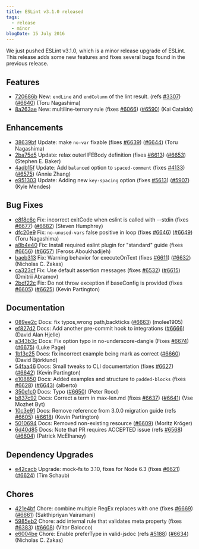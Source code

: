 ```yaml
---
title: ESLint v3.1.0 released
tags:
  - release
  - minor
blogDate: 15 July 2016
---
```


We just pushed ESLint v3.1.0, which is a minor release upgrade of ESLint. This release adds some new features and fixes several bugs found in the previous release.






## Features


* [720686b](https://github.com/eslint/eslint/commit/720686b) New: `endLine` and `endColumn` of the lint result. (refs [#3307](https://github.com/eslint/eslint/issues/3307)) ([#6640](https://github.com/eslint/eslint/issues/6640)) (Toru Nagashima)
* [8a263ae](https://github.com/eslint/eslint/commit/8a263ae) New: multiline-ternary rule (fixes [#6066](https://github.com/eslint/eslint/issues/6066)) ([#6590](https://github.com/eslint/eslint/issues/6590)) (Kai Cataldo)




## Enhancements


* [38639bf](https://github.com/eslint/eslint/commit/38639bf) Update: make `no-var` fixable (fixes [#6639](https://github.com/eslint/eslint/issues/6639)) ([#6644](https://github.com/eslint/eslint/issues/6644)) (Toru Nagashima)
* [2ba75d5](https://github.com/eslint/eslint/commit/2ba75d5) Update: relax outerIIFEBody definition (fixes [#6613](https://github.com/eslint/eslint/issues/6613)) ([#6653](https://github.com/eslint/eslint/issues/6653)) (Stephen E. Baker)
* [4adb15f](https://github.com/eslint/eslint/commit/4adb15f) Update: Add `balanced` option to `spaced-comment` (fixes [#4133](https://github.com/eslint/eslint/issues/4133)) ([#6575](https://github.com/eslint/eslint/issues/6575)) (Annie Zhang)
* [e951303](https://github.com/eslint/eslint/commit/e951303) Update: Adding new `key-spacing` option (fixes [#5613](https://github.com/eslint/eslint/issues/5613)) ([#5907](https://github.com/eslint/eslint/issues/5907)) (Kyle Mendes)




## Bug Fixes


* [e8f8c6c](https://github.com/eslint/eslint/commit/e8f8c6c) Fix: incorrect exitCode when eslint is called with --stdin (fixes [#6677](https://github.com/eslint/eslint/issues/6677)) ([#6682](https://github.com/eslint/eslint/issues/6682)) (Steven Humphrey)
* [dfc20e9](https://github.com/eslint/eslint/commit/dfc20e9) Fix: `no-unused-vars` false positive in loop (fixes [#6646](https://github.com/eslint/eslint/issues/6646)) ([#6649](https://github.com/eslint/eslint/issues/6649)) (Toru Nagashima)
* [a8b4e40](https://github.com/eslint/eslint/commit/a8b4e40) Fix: Install required eslint plugin for "standard" guide (fixes [#6656](https://github.com/eslint/eslint/issues/6656)) ([#6657](https://github.com/eslint/eslint/issues/6657)) (Feross Aboukhadijeh)
* [baeb313](https://github.com/eslint/eslint/commit/baeb313) Fix: Warning behavior for executeOnText (fixes [#6611](https://github.com/eslint/eslint/issues/6611)) ([#6632](https://github.com/eslint/eslint/issues/6632)) (Nicholas C. Zakas)
* [ca323cf](https://github.com/eslint/eslint/commit/ca323cf) Fix: Use default assertion messages (fixes [#6532](https://github.com/eslint/eslint/issues/6532)) ([#6615](https://github.com/eslint/eslint/issues/6615)) (Dmitrii Abramov)
* [2bdf22c](https://github.com/eslint/eslint/commit/2bdf22c) Fix: Do not throw exception if baseConfig is provided (fixes [#6605](https://github.com/eslint/eslint/issues/6605)) ([#6625](https://github.com/eslint/eslint/issues/6625)) (Kevin Partington)




## Documentation


* [089ee2c](https://github.com/eslint/eslint/commit/089ee2c) Docs: fix typos,wrong path,backticks ([#6663](https://github.com/eslint/eslint/issues/6663)) (molee1905)
* [ef827d2](https://github.com/eslint/eslint/commit/ef827d2) Docs: Add another pre-commit hook to integrations ([#6666](https://github.com/eslint/eslint/issues/6666)) (David Alan Hjelle)
* [a343b3c](https://github.com/eslint/eslint/commit/a343b3c) Docs: Fix option typo in no-underscore-dangle (Fixes [#6674](https://github.com/eslint/eslint/issues/6674)) ([#6675](https://github.com/eslint/eslint/issues/6675)) (Luke Page)
* [1b13c25](https://github.com/eslint/eslint/commit/1b13c25) Docs: fix incorrect example being mark as correct ([#6660](https://github.com/eslint/eslint/issues/6660)) (David Björklund)
* [54faa46](https://github.com/eslint/eslint/commit/54faa46) Docs: Small tweaks to CLI documentation (fixes [#6627](https://github.com/eslint/eslint/issues/6627)) ([#6642](https://github.com/eslint/eslint/issues/6642)) (Kevin Partington)
* [e108850](https://github.com/eslint/eslint/commit/e108850) Docs: Added examples and structure to `padded-blocks` (fixes [#6628](https://github.com/eslint/eslint/issues/6628)) ([#6643](https://github.com/eslint/eslint/issues/6643)) (alberto)
* [350e1c0](https://github.com/eslint/eslint/commit/350e1c0) Docs: Typo ([#6650](https://github.com/eslint/eslint/issues/6650)) (Peter Rood)
* [b837c92](https://github.com/eslint/eslint/commit/b837c92) Docs: Correct a term in max-len.md (fixes [#6637](https://github.com/eslint/eslint/issues/6637)) ([#6641](https://github.com/eslint/eslint/issues/6641)) (Vse Mozhet Byt)
* [10c3e91](https://github.com/eslint/eslint/commit/10c3e91) Docs: Remove reference from 3.0.0 migration guide (refs [#6605](https://github.com/eslint/eslint/issues/6605)) ([#6618](https://github.com/eslint/eslint/issues/6618)) (Kevin Partington)
* [5010694](https://github.com/eslint/eslint/commit/5010694) Docs: Removed non-existing resource ([#6609](https://github.com/eslint/eslint/issues/6609)) (Moritz Kröger)
* [6d40d85](https://github.com/eslint/eslint/commit/6d40d85) Docs: Note that PR requires ACCEPTED issue (refs [#6568](https://github.com/eslint/eslint/issues/6568)) ([#6604](https://github.com/eslint/eslint/issues/6604)) (Patrick McElhaney)




## Dependency Upgrades


* [e42cacb](https://github.com/eslint/eslint/commit/e42cacb) Upgrade: mock-fs to 3.10, fixes for Node 6.3 (fixes [#6621](https://github.com/eslint/eslint/issues/6621)) ([#6624](https://github.com/eslint/eslint/issues/6624)) (Tim Schaub)






## Chores


* [421e4bf](https://github.com/eslint/eslint/commit/421e4bf) Chore: combine multiple RegEx replaces with one (fixes [#6669](https://github.com/eslint/eslint/issues/6669)) ([#6661](https://github.com/eslint/eslint/issues/6661)) (Sakthipriyan Vairamani)
* [5985eb2](https://github.com/eslint/eslint/commit/5985eb2) Chore: add internal rule that validates meta property (fixes [#6383](https://github.com/eslint/eslint/issues/6383)) ([#6608](https://github.com/eslint/eslint/issues/6608)) (Vitor Balocco)
* [e6004be](https://github.com/eslint/eslint/commit/e6004be) Chore: Enable preferType in valid-jsdoc (refs [#5188](https://github.com/eslint/eslint/issues/5188)) ([#6634](https://github.com/eslint/eslint/issues/6634)) (Nicholas C. Zakas)
